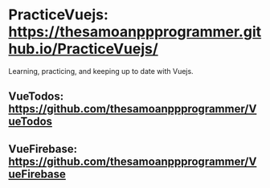 # PracticeVuejs: https://thesamoanppprogrammer.github.io/PracticeVuejs/

Learning, practicing, and keeping up to date with Vuejs.

## VueTodos: https://github.com/thesamoanppprogrammer/VueTodos

## VueFirebase: https://github.com/thesamoanppprogrammer/VueFirebase
